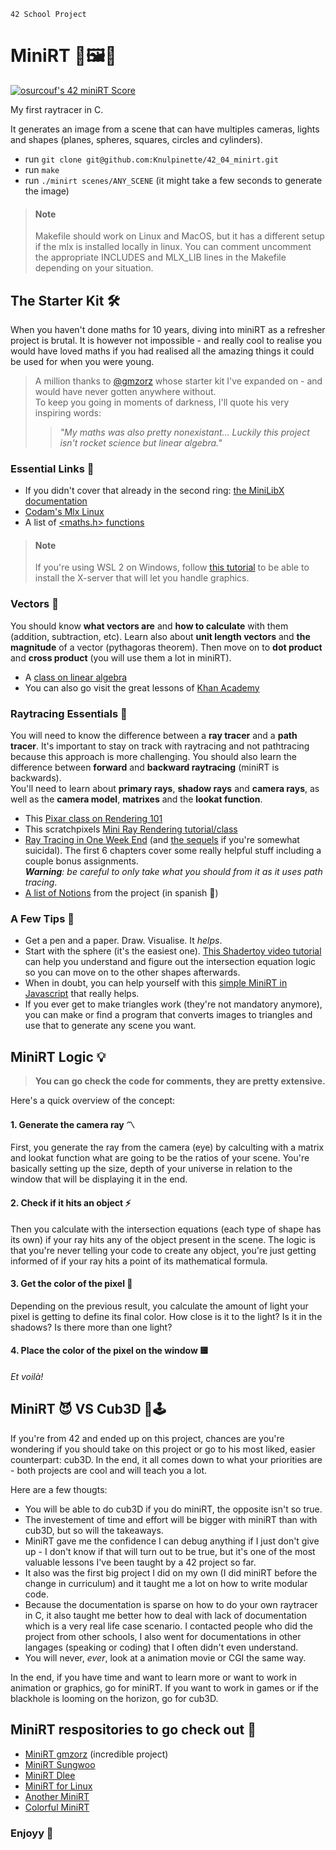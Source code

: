 `42 School Project`

# MiniRT 🎥🖼️🌌

<a href="https://github.com/JaeSeoKim/badge42"><img src="https://badge42.vercel.app/api/v2/cl79akydw00490gi8w73o3in5/project/2144196" alt="osurcouf's 42 miniRT Score" /></a>

My first raytracer in C.

It generates an image from a scene that can have multiples cameras, lights and shapes (planes, spheres, squares, circles and cylinders).  

* run `git clone git@github.com:Knulpinette/42_04_minirt.git`
* run `make`
* run `./minirt scenes/ANY_SCENE` (it might take a few seconds to generate the image)

> #### Note <br>
> Makefile should work on Linux and MacOS, but it has a different setup if the mlx is installed locally in linux. You can comment uncomment the appropriate INCLUDES and MLX_LIB lines in the Makefile depending on your situation. <br>


## The Starter Kit 🛠️

When you haven't done maths for 10 years, diving into miniRT as a refresher project is brutal. It is however not impossible - and really cool to realise you would have loved maths if you had realised all the amazing things it could be used for when you were young.

> A million thanks to [@gmzorz](https://github.com/gmzorz) whose starter kit I've expanded on - and would have never gotten anywhere without. <br>
> To keep you going in moments of darkness, I'll quote his very inspiring words: <br>
>> <i>"My maths was also pretty nonexistant... Luckily this project isn’t rocket science but linear algebra."</i>

### Essential Links 🔗
* If you didn't cover that already in the second ring: [the MiniLibX documentation](https://harm-smits.github.io/42docs/libs/minilibx)
* [Codam's Mlx Linux](https://github.com/42Paris/minilibx-linux)
* A list of [<maths.h> functions](https://yeosong1.github.io/math-h-%ED%95%A8%EC%88%98)

> #### Note <br>
> If you're using WSL 2 on Windows, follow [this tutorial](https://medium.com/javarevisited/using-wsl-2-with-x-server-linux-on-windows-a372263533c3) to be able to install the X-server that will let you handle graphics.

### Vectors 📐

You should know **what vectors are** and **how to calculate** with them (addition, subtraction, etc). Learn also about **unit length vectors** and **the magnitude** of a vector (pythagoras theorem). Then move on to **dot product** and **cross product** (you will use them a lot in miniRT).

* A [class on linear algebra](https://www.youtube.com/playlist?list=PLZHQObOWTQDPD3MizzM2xVFitgF8hE_ab)
* You can also go visit the great lessons of [Khan Academy](https://fr.khanacademy.org/math/algebra-home/alg-vectors)

### Raytracing Essentials 💠

You will need to know the difference between a **ray tracer** and a **path tracer**. It's important to stay on track with raytracing and not pathtracing because this approach is more challenging. You should also learn the difference between **forward** and **backward raytracing** (miniRT is backwards). <br>
You'll need to learn about **primary rays**, **shadow rays** and **camera rays**, as well as the **camera model**, **matrixes** and the **lookat function**.

* This [Pixar class on Rendering 101](https://www.khanacademy.org/computing/pixar/rendering)
* This scratchpixels [Mini Ray Rendering tutorial/class](https://www.scratchapixel.com/lessons/3d-basic-rendering/minimal-ray-tracer-rendering-simple-shapes/parametric-and-implicit-surfaces)
* [Ray Tracing in One Week End](https://www.scratchapixel.com/lessons/3d-basic-rendering/minimal-ray-tracer-rendering-simple-shapes) (and [the sequels](https://raytracing.github.io/) if you're somewhat suicidal). The first 6 chapters cover some really helpful stuff including a couple bonus assignments. <br>
<i>**Warning**: be careful to only take what you should from it as it uses path tracing</i>. 
* [A list of Notions](https://wary-neem-854.notion.site/MiniRT-71995aae3aac48d58aaf75be4c3e9193) from the project (in spanish 💃)

### A Few Tips 📌

* Get a pen and a paper. Draw. Visualise. It <i>helps</i>.
* Start with the sphere (it's the easiest one). [This Shadertoy video tutorial](https://www.youtube.com/watch?v=HFPlKQGChpE) can help you understand and figure out the intersection equation logic so you can move on to the other shapes afterwards.
* When in doubt, you can help yourself with this [simple MiniRT in Javascript](https://github.com/antirez/jsrt/blob/master/rt.html) that really helps.
* If you ever get to make triangles work (they're not mandatory anymore), you can make or find a program that converts images to triangles and use that to generate any scene you want. 

## MiniRT Logic 💡

> **You can go check the code for comments, they are pretty extensive.** <br>

Here's a quick overview of the concept:

#### 1. Generate the camera ray 〽️

First, you generate the ray from the camera (eye) by calculting with a matrix and lookat function what are going to be the ratios of your scene. You're basically setting  up the size, depth of your universe in relation to the window that will be displaying it in the end.

#### 2. Check if it hits an object ⚡

Then you calculate with the intersection equations (each type of shape has its own) if your ray hits any of the object present in the scene. The logic is that you're never telling your code to create any object, you're just getting informed of if your ray hits a point of its mathematical formula.

#### 3. Get the color of the pixel 🔆

Depending on the previous result, you calculate the amount of light your pixel is getting to define its final color. How close is it to the light? Is it in the shadows? Is there more than one light? 

#### 4. Place the color of the pixel on the window 🟨

<i>Et voilà!</i>

## MiniRT 😈 VS Cub3D 👾🕹️

If you're from 42 and ended up on this project, chances are you're wondering if you should take on this project or go to his most liked, easier counterpart: cub3D. In the end, it all comes down to what your priorities are - both projects are cool and will teach you a lot.

Here are a few thougts:
- You will be able to do cub3D if you do miniRT, the opposite isn't so true. 
- The investement of time and effort will be bigger with miniRT than with cub3D, but so will the takeaways.
- MiniRT gave me the confidence I can debug anything if I just don't give up - I don't know if that will turn out to be true, but it's one of the most valuable lessons I've been taught by a 42 project so far. 
- It also was the first big project I did on my own (I did miniRT before the change in curriculum) and it taught me a lot on how to write modular code.
- Because the documentation is sparse on how to do your own raytracer in C, it also taught me better how to deal with lack of documentation which is a very real life case scenario. I contacted people who did the project from other schools, I also went for documentations in other langages (speaking or coding) that I often didn't even understand. 
- You will never, <i>ever</i>, look at a animation movie or CGI the same way. 

In the end, if you have time and want to learn more or want to work in animation or graphics, go for miniRT. If you want to work in games or if the blackhole is looming on the horizon, go for cub3D. 

## MiniRT respositories to go check out 🚀

* [MiniRT gmzorz](https://github.com/gmzorz/MiniRT) (incredible project)
* [MiniRT Sungwoo](https://github.com/cos18/miniRT) 
* [MiniRT Dlee](https://github.com/eastriverlee/raytracing) 
* [MiniRT for Linux](https://github.com/j53rran0/miniRT-for-Linux) 
* [Another MiniRT](https://github.com/nesvoboda/minirt) 
* [Colorful MiniRT](https://github.com/solaldunckel/miniRT) 

### Enjoyy 🦕
